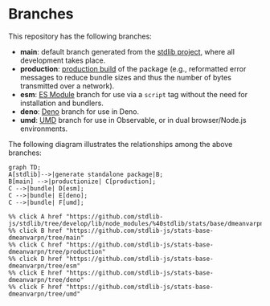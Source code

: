 <!--

@license Apache-2.0

Copyright (c) 2022 The Stdlib Authors.

Licensed under the Apache License, Version 2.0 (the "License");
you may not use this file except in compliance with the License.
You may obtain a copy of the License at

    http://www.apache.org/licenses/LICENSE-2.0

Unless required by applicable law or agreed to in writing, software
distributed under the License is distributed on an "AS IS" BASIS,
WITHOUT WARRANTIES OR CONDITIONS OF ANY KIND, either express or implied.
See the License for the specific language governing permissions and
limitations under the License.

-->

# Branches

This repository has the following branches:

-   **main**: default branch generated from the [stdlib project][stdlib-url], where all development takes place.
-   **production**: [production build][production-url] of the package (e.g., reformatted error messages to reduce bundle sizes and thus the number of bytes transmitted over a network).
-   **esm**: [ES Module][esm-url] branch for use via a `script` tag without the need for installation and bundlers.
-   **deno**: [Deno][deno-url] branch for use in Deno.
-   **umd**: [UMD][umd-url] branch for use in Observable, or in dual browser/Node.js environments.

The following diagram illustrates the relationships among the above branches:

```mermaid
graph TD;
A[stdlib]-->|generate standalone package|B;
B[main] -->|productionize| C[production];
C -->|bundle| D[esm];
C -->|bundle| E[deno];
C -->|bundle| F[umd];

%% click A href "https://github.com/stdlib-js/stdlib/tree/develop/lib/node_modules/%40stdlib/stats/base/dmeanvarpn"
%% click B href "https://github.com/stdlib-js/stats-base-dmeanvarpn/tree/main"
%% click C href "https://github.com/stdlib-js/stats-base-dmeanvarpn/tree/production"
%% click D href "https://github.com/stdlib-js/stats-base-dmeanvarpn/tree/esm"
%% click E href "https://github.com/stdlib-js/stats-base-dmeanvarpn/tree/deno"
%% click F href "https://github.com/stdlib-js/stats-base-dmeanvarpn/tree/umd"
```

[stdlib-url]: https://github.com/stdlib-js/stdlib/tree/develop/lib/node_modules/%40stdlib/stats/base/dmeanvarpn
[production-url]: https://github.com/stdlib-js/stats-base-dmeanvarpn/tree/production
[deno-url]: https://github.com/stdlib-js/stats-base-dmeanvarpn/tree/deno
[umd-url]: https://github.com/stdlib-js/stats-base-dmeanvarpn/tree/umd
[esm-url]: https://github.com/stdlib-js/stats-base-dmeanvarpn/tree/esm
